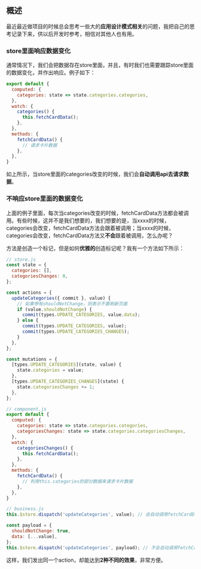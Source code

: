 ## 概述

最近最近做项目的时候总会思考一些大的**应用设计模式相关**的问题，我把自己的思考记录下来，供以后开发时参考，相信对其他人也有用。

### store里面响应数据变化

通常情况下，我们会把数据存在store里面，并且，有时我们也需要跟踪store里面的数据变化，并作出响应。例子如下：

``` js
export default {
  computed: {
    categories: state => state.categories.categories,
  },
  watch: {
    categories() {
      this.fetchCardData();
    },
  },
  methods: {
    fetchCardData() {
      // 请求卡片数据
    },
  },
}
```

如上所示，当store里面的categories改变的时候，我们会**自动调用api去请求数据**。

### 不响应store里面的数据变化

上面的例子里面，每次当categories改变的时候，fetchCardData方法都会被调用。有些时候，这并不是我们想要的，我们想要的是，当xxxx的时候，categories会改变，fetchCardData方法会跟着被调用；当xxxx的时候，categories会改变，fetchCardData方法又**不会**跟着被调用，怎么办呢？

方法是创造一个标记，但是如何**优雅的**创造标记呢？我有一个方法如下所示：

``` js
// store.js
const state = {
  categories: [],
  categoriesChanges: 0,
};

const actions = {
  updateCategories({ commit }, value) {
    // 如果带有shouldNotChange，则表示不要刷新页面
    if (value.shouldNotChange) {
      commit(types.UPDATE_CATEGORIES, value.data);
    } else {
      commit(types.UPDATE_CATEGORIES, value);
      commit(types.UPDATE_CATEGORIES_CHANGES);
    }
  },
};

const mutations = {
  [types.UPDATE_CATEGORIES](state, value) {
    state.categories = value;
  },
  [types.UPDATE_CATEGORIES_CHANGES](state) {
    state.categoriesChanges += 1;
  },
};

// component.js
export default {
  computed: {
    categories: state => state.categories.categories,
    categoriesChanges: state => state.categories.categoriesChanges,
  },
  watch: {
    categoriesChanges() {
      this.fetchCardData();
    },
  },
  methods: {
    fetchCardData() {
      // 利用this.categories的部分数据来请求卡片数据
    },
  },
}

// business.js
this.$store.dispatch('updateCategories', value); // 会自动调用fetchCardData方法

const payload = {
  shouldNotChange: true,
  data: [...value],
};
this.$store.dispatch('updateCategories', payload); // 不会自动调用fetchCardData方法
```

这样，我们发出同一个action，却能达到**2种不同的效果**，非常方便。


